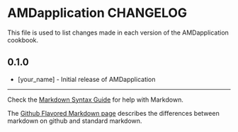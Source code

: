 AMDapplication CHANGELOG
========================

This file is used to list changes made in each version of the AMDapplication cookbook.

0.1.0
-----
- [your_name] - Initial release of AMDapplication

- - -
Check the [Markdown Syntax Guide](http://daringfireball.net/projects/markdown/syntax) for help with Markdown.

The [Github Flavored Markdown page](http://github.github.com/github-flavored-markdown/) describes the differences between markdown on github and standard markdown.
